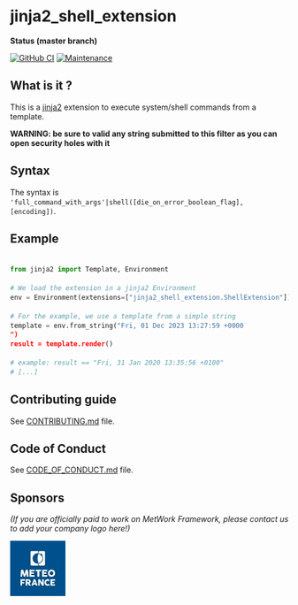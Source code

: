 # jinja2_shell_extension

[//]: # (automatically generated from https://github.com/metwork-framework/github_organization_management/blob/master/common_files/README.md)

**Status (master branch)**

[![GitHub CI](https://github.com/metwork-framework/jinja2_shell_extension/actions/workflows/ci.yml/badge.svg?branch=master)](https://github.com/metwork-framework/jinja2_shell_extension/actions?query=workflow%3ACI+branch%3Amaster)
[![Maintenance](https://raw.githubusercontent.com/metwork-framework/resources/master/badges/maintained.svg)](https://github.com/metwork-framework/resources/blob/master/badges/maintained.svg)




## What is it ?

This is a [jinja2](http://jinja.pocoo.org/) extension to execute system/shell
commands from a template.

**WARNING: be sure to valid any string submitted to this filter as you can
open security holes with it**

## Syntax

The syntax is `'full_command_with_args'|shell([die_on_error_boolean_flag], [encoding])`.

## Example

```python

from jinja2 import Template, Environment

# We load the extension in a jinja2 Environment
env = Environment(extensions=["jinja2_shell_extension.ShellExtension"])

# For the example, we use a template from a simple string
template = env.from_string("Fri, 01 Dec 2023 13:27:59 +0000
")
result = template.render()

# example: result == "Fri, 31 Jan 2020 13:35:56 +0100"
# [...]

```






## Contributing guide

See [CONTRIBUTING.md](CONTRIBUTING.md) file.



## Code of Conduct

See [CODE_OF_CONDUCT.md](CODE_OF_CONDUCT.md) file.



## Sponsors

*(If you are officially paid to work on MetWork Framework, please contact us to add your company logo here!)*

[![logo](https://raw.githubusercontent.com/metwork-framework/resources/master/sponsors/meteofrance-small.jpeg)](http://www.meteofrance.com)
